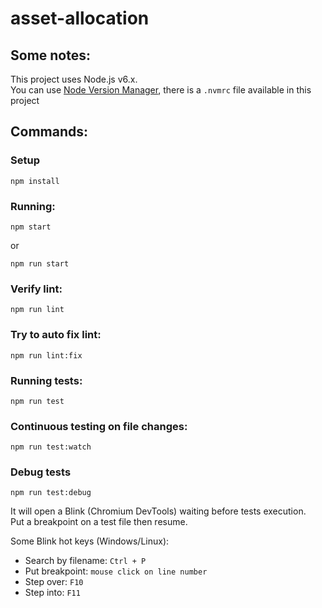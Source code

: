 # asset-allocation

## Some notes:

This project uses Node.js v6.x.  
You can use [Node Version Manager](https://github.com/creationix/nvm), there is a `.nvmrc` file available in this project

## Commands:

### Setup
```
npm install
```

### Running:
```
npm start
```
or
```
npm run start
```


### Verify lint:
```
npm run lint
```

### Try to auto fix lint:
```
npm run lint:fix
```

### Running tests:
```
npm run test
```

### Continuous testing on file changes:
```
npm run test:watch
```

### Debug tests
```
npm run test:debug
```
It will open a Blink (Chromium DevTools) waiting before tests execution.  
Put a breakpoint on a test file then resume.

Some Blink hot keys (Windows/Linux):
* Search by filename: `Ctrl + P`
* Put breakpoint: `mouse click on line number`
* Step over: `F10`
* Step into: `F11`

